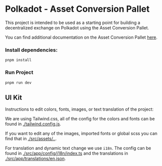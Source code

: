# Polkadot - Asset Conversion Pallet

This project is intended to be used as a starting point for building a decentralized exchange on Polkadot using the Asset Conversion Pallet.

You can find additional documentation on the Asset Conversion Pallet [here](./ASSET_CONVERSION_PALLET.md).

### Install dependencies:

`pnpm install`

### Run Project

`pnpm run dev`

## UI Kit

Instructions to edit colors, fonts, images, or text translation of the project:

We are using Tailwind.css, all of the config for the colors and fonts can be found in [./tailwind.config.js](./tailwind.config.js).

If you want to edit any of the images, imported fonts or global scss you can find that in [./src/assets/..](./src/assets/).

For translation and dynamic text change we use `i18n`.
The config can be found in [./src/app/config/i18n/index.ts](./src/app/config/i18n/index.ts) and the translations in [./src/app/translations/en.json](./src/app/translations/en.json).
